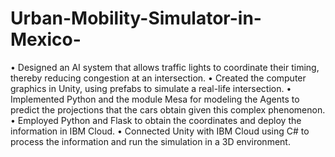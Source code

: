 # Urban-Mobility-Simulator-in-Mexico-
• Designed an AI system that allows traffic lights to coordinate their timing, thereby reducing congestion at an intersection. • Created the computer graphics in Unity, using prefabs to simulate a real-life intersection. • Implemented Python and the module Mesa for modeling the Agents to predict the projections that the cars obtain given this complex phenomenon. • Employed Python and Flask to obtain the coordinates and deploy the information in IBM Cloud. • Connected Unity with IBM Cloud using C# to process the information and run the simulation in a 3D environment.
